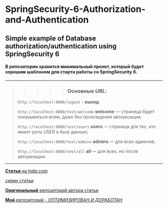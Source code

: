 # SpringSecurity-6-Authorization-and-Authentication
## Simple example of Database authorization/authentication using SpringSecurity 6

#### В репозитории хранится минимальный проект, который будет хорошим шаблоном для старта работы со SpringSecurity 6.

---
>>>>> ### Основные *URL*:
> 
> 
> `http://localhost:8080/logout` - **выход**
> 
> `http://localhost:8080/test/welcome` **welcome** — страница будет показываться всем, даже без прохождения авторизации;
> 
> `http://localhost:8080/test/users` **users** — страница для тех, кто имеет роль USER в базе данных;
> 
> `http://localhost:8080/test/admins` **admins** — для всех админов;
> 
> `http://localhost:8080/test/all` **all** — для всех, но после авторизации.

---

[**Статья** на _habr.com_](https://habr.com/ru/articles/798921/)

[_скрин статьи_](materials/Авторизация_и_аутентификация_.html)

[**Оригинальный** репозиторий автора статьи](https://github.com/KirillKARLSON/SpringSecurity-6-Authorization-and-Authentication)

[**Мой** репозиторий - _ОПТИМИЗИРОВАН И ДОРАБОТАН_](https://github.com/yury-connect/ITM_task021_SpringSecurity_Task_3_1_2_test03.git)

